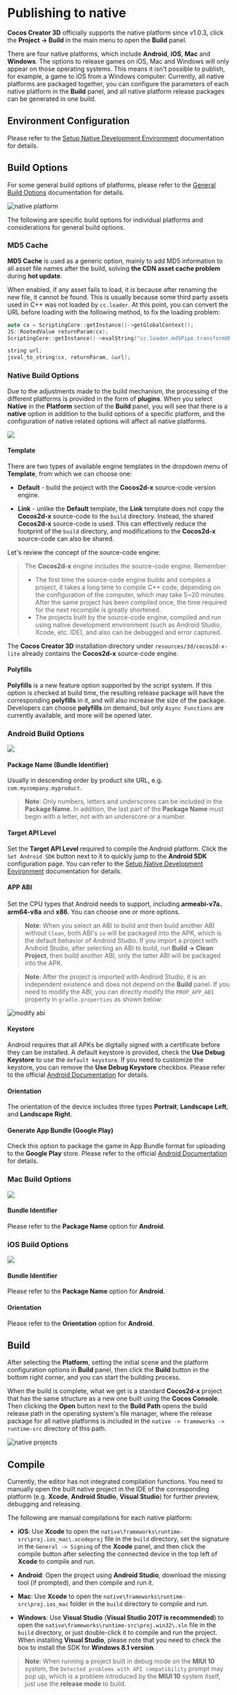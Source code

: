 # Publishing to native

**Cocos Creator 3D** officially supports the native platform since v1.0.3, click the **Project -> Build** in the main menu to open the **Build** panel.

There are four native platforms, which include **Android**, **iOS**, **Mac** and **Windows**. The options to release games on iOS, Mac and Windows will only appear on those operating systems. This means it isn't possible to publish, for example, a game to iOS from a Windows computer. Currently, all native platforms are packaged together, you can configure the parameters of each native platform in the **Build** panel, and all native platform release packages can be generated in one build.

## Environment Configuration

Please refer to the [Setup Native Development Environment](setup-native-development.md) documentation for details.

## Build Options

For some general build options of platforms, please refer to the [General Build Options](build-options.md) documentation for details.

![native platform](publish-native/native_platform.jpg)

The following are specific build options for individual platforms and considerations for general build options.

### MD5 Cache

**MD5 Cache** is used as a generic option, mainly to add MD5 information to all asset file names after the build, solving **the CDN asset cache problem** during **hot update**.  

When enabled, if any asset fails to load, it is because after renaming the new file, it cannot be found. This is usually because some third party assets used in C++ was not loaded by `cc.loader`. At this point, you can convert the URL before loading with the following method, to fix the loading problem:

```cpp
auto cx = ScriptingCore::getInstance()->getGlobalContext();
JS::RootedValue returnParam(cx);
ScriptingCore::getInstance()->evalString("cc.loader.md5Pipe.transformURL('url')", &returnParam);

string url;
jsval_to_string(cx, returnParam, &url);
```

### Native Build Options

Due to the adjustments made to the build mechanism, the processing of the different platforms is provided in the form of **plugins**. When you select **Native** in the **Platform** section of the **Build** panel, you will see that there is a **native** option in addition to the build options of a specific platform, and the configuration of native related options will affect all native platforms.

![](publish-native/native_options.jpg)

#### Template

There are two types of available engine templates in the dropdown menu of **Template**, from which we can choose one:

- **Default** - build the project with the **Cocos2d-x** source-code version engine.

- **Link** - unlike the **Default** template, the **Link** template does not copy the **Cocos2d-x** source-code to the `build` directory. Instead, the shared **Cocos2d-x** source-code is used. This can effectively reduce the footprint of the `build` directory, and modifications to the **Cocos2d-x** source-code can also be shared.

Let's review the concept of the source-code engine:

> The **Cocos2d-x** engine includes the source-code engine. Remember:
> - The first time the source-code engine builds and compiles a project, it takes a long time to compile C++ code, depending on the configuration of the computer, which may take 5~20 minutes. After the same project has been compiled once, the time required for the next recompile is greatly shortened.
> - The projects built by the source-code engine, compiled and run using native development environment (such as Android Studio, Xcode, etc. IDE), and also can be debugged and error captured.

The **Cocos Creator 3D** installation directory under `resources/3d/cocos2d-x-lite` already contains the **Cocos2d-x** source-code engine.

#### Polyfills

**Polyfills** is a new feature option supported by the script system. If this option is checked at build time, the resulting release package will have the corresponding **polyfills** in it, and will also increase the size of the package. Developers can choose **polyfills** on demand, but only `Async Functions` are currently available, and more will be opened later.

### Android Build Options

![](publish-native/android_options.png)

#### Package Name (Bundle Identifier)

Usually in descending order by product site URL, e.g. `com.mycompany.myproduct`.

> **Note**: Only numbers, letters and underscores can be included in the **Package Name**. In addition, the last part of the **Package Name** must begin with a letter, not with an underscore or a number.

#### Target API Level

Set the **Target API Level** required to compile the Android platform. Click the `Set Android SDK` button next to it to quickly jump to the **Android SDK** configuration page. You can refer to the [Setup Native Development Environment](setup-native-development.md) documentation for details.

#### APP ABI

Set the CPU types that Android needs to support, including **armeabi-v7a**、**arm64-v8a** and **x86**. You can choose one or more options.

> **Note**: When you select an ABI to build and then build another ABI without `Clean`, both ABI's `so` will be packaged into the APK, which is the default behavior of Android Studio. If you import a project with Android Studio, after selecting an ABI to build, run **Build -> Clean Project**, then build another ABI, only the latter ABI will be packaged into the APK.

> **Note**: After the project is imported with Android Studio, it is an independent existence and does not depend on the **Build** panel. If you need to modify the ABI, you can directly modify the `PROP_APP_ABI` property in `gradle.properties` as shown below:

  ![modify abi](publish-native/modify_abi.png)

#### Keystore

Android requires that all APKs be digitally signed with a certificate before they can be installed. A default keystore is provided, check the **Use Debug Keystore** to use the `default keystore`. If you need to customize the keystore, you can remove the **Use Debug Keystore** checkbox. Please refer to the official [Android Documentation](https://developer.android.com/studio/publish/app-signing) for details.

#### Orientation

The orientation of the device includes three types **Portrait**, **Landscape Left**, and **Landscape Right**.

#### Generate App Bundle (Google Play)

Check this option to package the game in App Bundle format for uploading to the **Google Play** store. Please refer to the official [Android Documentation](https://developer.android.com/guide/app-bundle/) for details.

### Mac Build Options

![](publish-native/mac_options.png)

#### Bundle Identifier

Please refer to the **Package Name** option for **Android**.

### iOS Build Options

![](publish-native/ios_options.png)

#### Bundle Identifier

Please refer to the **Package Name** option for **Android**.

#### Orientation

Please refer to the **Orientation** option for **Android**.

## Build

After selecting the **Platform**, setting the initial scene and the platform configuration options in **Build** panel, then click the **Build** button in the bottom right corner, and you can start the building process.

When the build is complete, what we get is a standard **Cocos2d-x** project that has the same structure as a new one built using the **Cocos Console**. Then clicking the **Open** button next to the **Build Path** opens the build release path in the operating system's file manager, where the release package for all native platforms is included in the `native -> frameworks -> runtime-src` directory of this path.

![native projects](publish-native/native_projects.png)

## Compile

Currently, the editor has not integrated compilation functions. You need to manually open the built native project in the IDE of the corresponding platform (e.g. **Xcode**, **Android Studio**, **Visual Studio**) for further preview, debugging and releasing.

The following are manual compilations for each native platform:

- **iOS**: Use **Xcode** to open the `native\frameworks\runtime-src\proj.ios_mac\.xcodeproj` file in the `build` directory, set the signature in the `General -> Signing` of the **Xcode** panel, and then click the compile button after selecting the connected device in the top left of **Xcode** to compile and run.

- **Android**: Open the project using **Android Studio**, download the missing tool (if prompted), and then compile and run it.

- **Mac**: Use **Xcode** to open the `native\frameworks\runtime-src\proj.ios_mac` folder in the `build` directory to compile and run.

- **Windows**: Use **Visual Studio** (**Visual Studio 2017 is recommended**) to open the `native\frameworks\runtime-src\proj.win32\.sln` file in the `build` directory, or just double-click it to compile and run the project. When installing **Visual Studio**, please note that you need to check the box to install the SDK for **Windows 8.1 version**.

> **Note**: When running a project built in debug mode on the **MIUI 10** system, the `Detected problems with API compatibility` prompt may pop up, which is a problem introduced by the **MIUI 10** system itself, just use the **release mode** to build.
